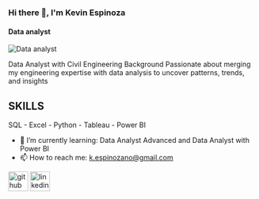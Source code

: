 ### Hi there 👋, I'm Kevin Espinoza
#### Data analyst 
![Data analyst ](https://media.licdn.com/dms/image/v2/D4D16AQFOWD2IX9iDnA/profile-displaybackgroundimage-shrink_350_1400/profile-displaybackgroundimage-shrink_350_1400/0/1729212381718?e=1734566400&v=beta&t=BZdYG8cA-fDdS3jPSKxf-1qb4JVDeS8SiwZi2UXXB3M)

Data Analyst with Civil Engineering Background Passionate about merging my engineering expertise with data analysis to uncover patterns, trends, and insights

## SKILLS 
SQL - Excel - Python - Tableau - Power BI

- 🌱 I’m currently learning: Data Analyst Advanced and Data Analyst with Power BI 
- 📫 How to reach me: k.espinozano@gmail.com 


[<img src='https://cdn.jsdelivr.net/npm/simple-icons@3.0.1/icons/github.svg' alt='github' height='40'>](https://github.com/KevinEspinozaN)  [<img src='https://cdn.jsdelivr.net/npm/simple-icons@3.0.1/icons/linkedin.svg' alt='linkedin' height='40'>](https://www.linkedin.com/in/https://www.linkedin.com/in/kevin-espinoza-norambuena-341133ab//)  

